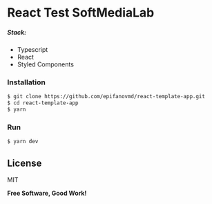 # React Test SoftMediaLab


##### Stack:
  - Typescript
  - React
  - Styled Components

### Installation
```sh
$ git clone https://github.com/epifanovmd/react-template-app.git
$ cd react-template-app
$ yarn
```

### Run
```sh
$ yarn dev
```

License
----

MIT

**Free Software, Good Work!**
